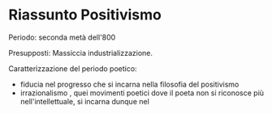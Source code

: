 # Riassunto Positivismo 

Periodo: seconda metà dell'800

Presupposti:
Massiccia industrializzazione.

Caratterizzazione del periodo poetico:
- fiducia nel progresso che si incarna nella filosofia del positivismo
- irrazionalismo , quei movimenti poetici dove il poeta non si riconosce più nell'intellettuale, si incarna dunque nel 
<!--stackedit_data:
eyJoaXN0b3J5IjpbLTMxOTcyODE2MiwxNTczODUzODkzLDE5MD
U5ODI1NjFdfQ==
-->